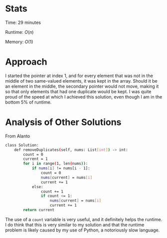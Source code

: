 # Stats
Time: 29 minutes

Runtime: $O(n)$

Memory: $O(1)$

# Approach
I started the pointer at index 1, and for every element that was not in the middle of two same-valued elements, it was kept in the array. Should it be an element in the middle, the secondary pointer would not move, making it so that only elements that had one duplicate would be kept. I was quite proud of the speed at which I achieved this solution, even though I am in the bottom 5% of runtime.

# Analysis of Other Solutions
From Alanto

```sh
class Solution:
    def removeDuplicates(self, nums: List[int]) -> int:
        count = 0
        current = 1
        for i in range(1, len(nums)):
            if nums[i] != nums[i - 1]:
                count = 0
                nums[current] = nums[i]
                current += 1
            else:
                count += 1
                if count <= 1:
                    nums[current] = nums[i]
                    current += 1
        return current
```

The use of a `count` variable is very useful, and it definitely helps the runtime. I do think that this is very similar to my solution and that the runtime problem is likely caused by my use of Python, a notoriously slow language.